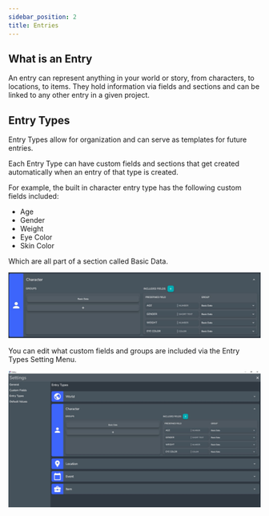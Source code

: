 ```yaml
---
sidebar_position: 2
title: Entries
---
```


## What is an Entry

An entry can represent anything in your world or story, from characters, to locations, to items. They hold information via fields and sections and can be linked to any other entry in a given project. 

## Entry Types

Entry Types allow for organization and can serve as templates for future entries. 

Each Entry Type can have custom fields and sections that get created automatically when an entry of that type is created. 

For example, the built in character entry type has the following custom fields included:

* Age
* Gender
* Weight
* Eye Color
* Skin Color

Which are all part of a section called Basic Data.

![fullscreen image](../../static/img/concepts/entries/character_built_in.JPG)

You can edit what custom fields and groups are included via the Entry Types Setting Menu.

![fullscreen image](../../static/img/concepts/entries/entry_types.JPG)

<!-- :::tip

You can also create your own Custom Entry Types.

For example, if you were writing a story with multiple superheroes, you could create a superhero type. This type can have custom fields like superpowers, and groups for allies and villains. This makes it easy to quickly populate new entries with information that is similar between multiple entries, minimizing how much effort it takes to create a new entry and ready it to be a valuable part of your Project.

::: -->

<!-- ## Aliases

Aliases provide a way to have different versions of the same character. 

An example of this would be if you had a character named *John Becker* who was also a superhero named *ChipmunkMan*. You can create an alias for John Becker called ChipmunkMan and they would be grouped together as aliases.

### Creating Aliases

To create an alias click on the **+** button in the alias bar.

A dialog will appear asking for a name for your alias. 

There is also a number of copying options that you can configure in the dialog:

* Copy Over Description and Groups - *this will copy the description and all of the groups. However, all groups will be empty if the other options are not checked*
* Copy and link all Entry Fields - *this will change all of the entry fields in the current entry to [Synced Fields](#synced-fields) and copy over all of the groups*
* Copy over Entry Links - *this will link the new alias to all of the entries that are linked to the current entry and copy over all of the groups*


![fullscreen image](../../static/img/concepts/entries/alias_creation.gif)

:::note

Aliases cannot have the same name. 

:::

### Synced Fields

One of the benefits of Aliases is that you can have synced fields between them.

A synced field will have the same field name and value across all aliases.

![fullscreen image](../../static/img/concepts/entries/sync_across.gif)

You can tell that a field is a synced field if there is a [link] icon next to the field name.

![fullscreen image](../../static/img/concepts/entries/sync_icon.JPG)

#### Breaking the Link between Synced Fields

You can break the connection between a linked field by right clicking on it and selecting the **Break Link Field Across Aliases** option.

This will keep the field in all of the aliases but the value and name will no longer be synced.

![fullscreen image](../../static/img/concepts/entries/break_sync.gif)

#### Syncing a new field

You can sync any entry field as long as the entry has at least one alias.

To sync a field, simply right click on the field and select the **Link Field Across Aliases** option.

This will add the field to all aliases and sync the field name and value.

![fullscreen image](../../static/img/concepts/entries/create_sync.gif)

:::note

A synced field applies to *every* alias.

:::

### Primary Alias

Whenever there are aliases associated with an entry there will be a primary alias. 

This alias acts as the default alias in other parts of Oddisy. 

The primary alias is indicated by the [crown] icon in the alias bar. 

![fullscreen image](../../static/img/concepts/entries/crown.JPG)

You can change the primary alias at any time by right clicking on the Alias that you want to be the new primary alias in the alias bar, then selecting the Make Primary Alias option.

![fullscreen image](../../static/img/concepts/entries/primary_alias.gif) -->